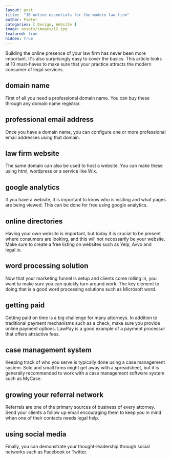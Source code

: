 ```yaml
---
layout: post
title:  "10 online essentials for the modern law firm"
author: Pieter
categories: [ Design, Website ]
image: assets/images/12.jpg
featured: true
hidden: true
---
```


Building the online presence of your law firm has never been more important. It's also surprisingly easy to cover the basics. This article looks at 10 must-haves to make sure that your practice attracts the modern consumer of legal services.

## domain name

First of all you need a professional domain name. You can buy these through any domain name registrar. 

## professional email address

Once you have a domain name, you can configure one or more professional email addresses using that domain. 

## law firm website

The same domain can also be used to host a website. You can make these using html, wordpress or a service like Wix.

## google analytics

If you have a website, it is important to know who is visiting and what pages are being viewed. This can be done for free using google analytics.

## online directories

Having your own website is important, but today it is crucial to be present where consumers are looking, and this will not necessarily be your website. Make sure to create a free listing on websites such as Yelp, Avvo and legal.io.

## word processing solution

Now that your marketing funnel is setup and clients come rolling in, you want to make sure you can quickly turn around work. The key element to doing that is a good word processing solutions such as Microsoft word.

## getting paid

Getting paid on time is a big challenge for many attorneys. In addition to traditional payment mechanisms such as a check, make sure you provide online payment options. LawPay is a good example of a payment processor that offers attractive fees.

## case management system

Keeping track of who you serve is typically done using a case management system. Solo and small firms might get away with a spreadsheet, but it is generally recommended to work with a case management software system such as MyCase.

## growing your referral network

Referrals are one of the primary sources of business of every attorney. Send your clients a follow up email encouraging them to keep you in mind when one of their contacts needs legal help.

## using social media

Finally, you can demonstrate your thought-leadership through social networks such as Facebook or Twitter.
